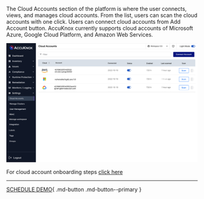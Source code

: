 The Cloud Accounts section of the platform is where the user connects, views, and manages cloud accounts. From the list, users can scan the cloud accounts with one click. Users can connect cloud accounts from Add Account button. AccuKnox currently supports cloud accounts of Microsoft Azure, Google Cloud Platform, and Amazon Web Services. 


![](images/cloud-accounts-1.jpg)

For cloud account onboarding steps [click here](./../getting-started/cloud-onboarding.md)

- - - 
[SCHEDULE DEMO](https://www.accuknox.com/contact-us){ .md-button .md-button--primary }
